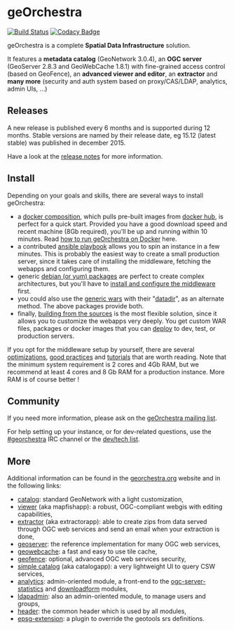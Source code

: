 # geOrchestra

[![Build Status](https://travis-ci.org/georchestra/georchestra.svg?branch=master)](https://travis-ci.org/georchestra/georchestra)
[![Codacy Badge](https://api.codacy.com/project/badge/grade/a879ac64588d4357ab72e79cd8026f99)](https://www.codacy.com/app/georchestra/georchestra)

geOrchestra is a complete **Spatial Data Infrastructure** solution.

It features a **metadata catalog** (GeoNetwork 3.0.4), an **OGC server** (GeoServer 2.8.3 and GeoWebCache 1.8.1) with fine-grained access control (based on GeoFence), an **advanced viewer and editor**, an **extractor** and **many more** (security and auth system based on proxy/CAS/LDAP, analytics, admin UIs, ...)


## Releases

A new release is published every 6 months and is supported during 12 months. 
Stable versions are named by their release date, eg 15.12 (latest stable) was published in december 2015.  

Have a look at the [release notes](RELEASE_NOTES.md) for more information.


## Install

Depending on your goals and skills, there are several ways to install geOrchestra:

 * a [docker composition](./docker-compose.yml), which pulls pre-built images from [docker hub](https://hub.docker.com/u/georchestra/), is perfect for a quick start. Provided you have a good download speed and recent machine (8Gb required), you'll be up and running within 10 minutes. Read [how to run geOrchestra on Docker](docs/docker.md) here.
 * a contributed [ansible playbook](https://github.com/georchestra/ansible) allows you to spin an instance in a few minutes. This is probably the easiest way to create a small production server, since it takes care of installing the middleware, fetching the webapps and configuring them.
 * generic [debian (or yum) packages](https://packages.georchestra.org/) are perfect to create complex architectures, but you'll have to [install and configure the middleware](docs/setup.md) first.
 * you could also use the [generic wars](http://packages.georchestra.org/) with their "[datadir](https://github.com/georchestra/datadir)", as an alternate method. The above packages provide both.
 * finally, [building from the sources](docs/build.md) is the most flexible solution, since it allows you to customize the webapps very deeply. You get custom WAR files, packages or docker images that you can [deploy](docs/deploy.md) to dev, test, or production servers. 


If you opt for the middleware setup by yourself, there are several [optimizations](docs/optimizations.md), [good practices](docs/good_practices.md) and [tutorials](docs/tutorials.md) that are worth reading. 
Note that the minimum system requirement is 2 cores and 4Gb RAM, but we recommend at least 4 cores and 8 Gb RAM for a production instance.
More RAM is of course better !


## Community

If you need more information, please ask on the [geOrchestra mailing list](https://groups.google.com/forum/#!forum/georchestra). 

For help setting up your instance, or for dev-related questions, use the [#georchestra](https://kiwiirc.com/client/irc.freenode.net/georchestra) IRC channel or the [dev/tech list](https://groups.google.com/forum/#!forum/georchestra-dev).


## More

Additional information can be found in the [georchestra.org](http://www.georchestra.org/) website and in the following links:
 * [catalog](https://github.com/georchestra/geonetwork/blob/georchestra-gn3-15.12/README.md): standard GeoNetwork with a light customization, 
 * [viewer](mapfishapp/README.md) (aka mapfishapp): a robust, OGC-compliant webgis with editing capabilities,
 * [extractor](extractorapp/README.md) (aka extractorapp): able to create zips from data served through OGC web services and send an email when your extraction is done, 
 * [geoserver](http://geoserver.org/): the reference implementation for many OGC web services,
 * [geowebcache](http://geowebcache.org/): a fast and easy to use tile cache,
 * [geofence](https://github.com/georchestra/geofence/blob/georchestra/georchestra.md): optional, advanced OGC web services security,
 * [simple catalog](catalogapp/README.md) (aka catalogapp): a very lightweight UI to query CSW services,
 * [analytics](analytics/README.md): admin-oriented module, a front-end to the [ogc-server-statistics](ogc-server-statistics/README.md) and [downloadform](downloadform/README.md) modules,
 * [ldapadmin](ldapadmin/README.md): also an admin-oriented module, to manage users and groups,
 * [header](header/README.md): the common header which is used by all modules,
 * [epsg-extension](epsg-extension/README.md): a plugin to override the geotools srs definitions.
